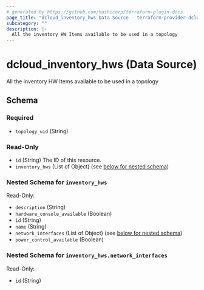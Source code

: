 ```yaml
---
# generated by https://github.com/hashicorp/terraform-plugin-docs
page_title: "dcloud_inventory_hws Data Source - terraform-provider-dcloud"
subcategory: ""
description: |-
  All the inventory HW Items available to be used in a topology
---
```


# dcloud_inventory_hws (Data Source)

All the inventory HW Items available to be used in a topology



<!-- schema generated by tfplugindocs -->
## Schema

### Required

- `topology_uid` (String)

### Read-Only

- `id` (String) The ID of this resource.
- `inventory_hws` (List of Object) (see [below for nested schema](#nestedatt--inventory_hws))

<a id="nestedatt--inventory_hws"></a>
### Nested Schema for `inventory_hws`

Read-Only:

- `description` (String)
- `hardware_console_available` (Boolean)
- `id` (String)
- `name` (String)
- `network_interfaces` (List of Object) (see [below for nested schema](#nestedobjatt--inventory_hws--network_interfaces))
- `power_control_available` (Boolean)

<a id="nestedobjatt--inventory_hws--network_interfaces"></a>
### Nested Schema for `inventory_hws.network_interfaces`

Read-Only:

- `id` (String)


